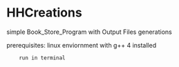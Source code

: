 # HHCreations
simple Book_Store_Program with Output Files generations

prerequisites:
              linux enviornment with g++ 4 installed
              
        run in terminal
